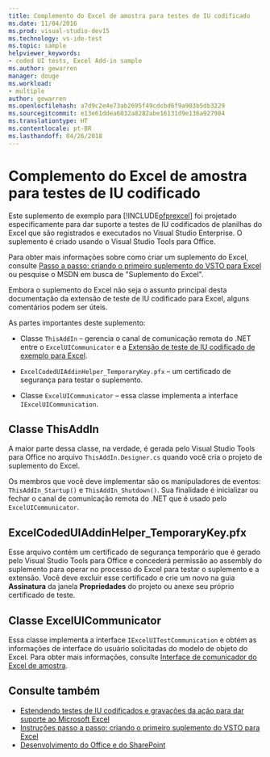 ```yaml
---
title: Complemento do Excel de amostra para testes de IU codificado
ms.date: 11/04/2016
ms.prod: visual-studio-dev15
ms.technology: vs-ide-test
ms.topic: sample
helpviewer_keywords:
- coded UI tests, Excel Add-in sample
ms.author: gewarren
manager: douge
ms.workload:
- multiple
author: gewarren
ms.openlocfilehash: a7d9c2e4e73ab2695f49cdcbd6f9a903b5db3229
ms.sourcegitcommit: e13e61ddea6032a8282abe16131d9e136a927984
ms.translationtype: HT
ms.contentlocale: pt-BR
ms.lasthandoff: 04/26/2018
---
```

# <a name="sample-excel-add-in-for-coded-ui-testing"></a>Complemento do Excel de amostra para testes de IU codificado
Este suplemento de exemplo para [!INCLUDE[ofprexcel](../test/includes/ofprexcel_md.md)] foi projetado especificamente para dar suporte a testes de IU codificados de planilhas do Excel que são registrados e executados no Visual Studio Enterprise. O suplemento é criado usando o Visual Studio Tools para Office.

 Para obter mais informações sobre como criar um suplemento do Excel, consulte [Passo a passo: criando o primeiro suplemento do VSTO para Excel](http://msdn.microsoft.com/Library/a855e2be-3ecf-4112-a7f5-ec0f7fad3b5f) ou pesquise o MSDN em busca de "Suplemento do Excel".

 Embora o suplemento do Excel não seja o assunto principal desta documentação da extensão de teste de IU codificado para Excel, alguns comentários podem ser úteis.

 As partes importantes deste suplemento:

-   Classe `ThisAddIn` – gerencia o canal de comunicação remota do .NET entre o `ExcelUICommunicator` e a [Extensão de teste de IU codificado de exemplo para Excel](../test/sample-coded-ui-test-extension-for-excel.md).

-   `ExcelCodedUIAddinHelper_TemporaryKey.pfx` – um certificado de segurança para testar o suplemento.

-   Classe `ExcelUICommunicator` – essa classe implementa a interface `IExcelUICommunication`.

## <a name="thisaddin-class"></a>Classe ThisAddIn
 A maior parte dessa classe, na verdade, é gerada pelo Visual Studio Tools para Office no arquivo `ThisAddIn.Designer.cs` quando você cria o projeto de suplemento do Excel.

 Os membros que você deve implementar são os manipuladores de eventos: `ThisAddIn_Startup()` e `ThisAddIn_Shutdown()`. Sua finalidade é inicializar ou fechar o canal de comunicação remota do .NET que é usado pelo `ExcelUICommunicator`.

## <a name="excelcodeduiaddinhelpertemporarykeypfx"></a>ExcelCodedUIAddinHelper_TemporaryKey.pfx
 Esse arquivo contém um certificado de segurança temporário que é gerado pelo Visual Studio Tools para Office e concederá permissão ao assembly do suplemento para operar no processo do Excel para testar o suplemento e a extensão. Você deve excluir esse certificado e crie um novo na guia **Assinatura** da janela **Propriedades** do projeto ou anexe seu próprio certificado de teste.

## <a name="exceluicommunicator-class"></a>Classe ExcelUICommunicator
 Essa classe implementa a interface `IExcelUITestCommunication` e obtém as informações de interface do usuário solicitadas do modelo de objeto do Excel. Para obter mais informações, consulte [Interface de comunicador do Excel de amostra](../test/sample-excel-communicator-interface.md).

## <a name="see-also"></a>Consulte também

- [Estendendo testes de IU codificados e gravações da ação para dar suporte ao Microsoft Excel](../test/extending-coded-ui-tests-and-action-recordings-to-support-microsoft-excel.md)
- [Instruções passo a passo: criando o primeiro suplemento do VSTO para Excel](http://msdn.microsoft.com/Library/a855e2be-3ecf-4112-a7f5-ec0f7fad3b5f)
- [Desenvolvimento do Office e do SharePoint](/office-dev/office-dev/office-and-sharepoint-development-in-visual-studio)
